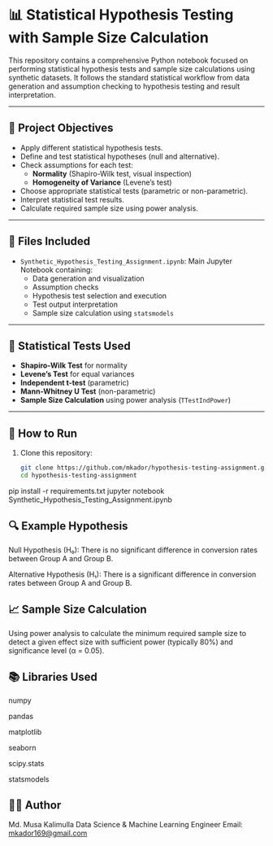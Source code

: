 # 📊 Statistical Hypothesis Testing with Sample Size Calculation

This repository contains a comprehensive Python notebook focused on performing statistical hypothesis tests and sample size calculations using synthetic datasets. It follows the standard statistical workflow from data generation and assumption checking to hypothesis testing and result interpretation.

---

## 🧪 Project Objectives

- Apply different statistical hypothesis tests.
- Define and test statistical hypotheses (null and alternative).
- Check assumptions for each test:
  - **Normality** (Shapiro-Wilk test, visual inspection)
  - **Homogeneity of Variance** (Levene’s test)
- Choose appropriate statistical tests (parametric or non-parametric).
- Interpret statistical test results.
- Calculate required sample size using power analysis.

---

## 📁 Files Included

- `Synthetic_Hypothesis_Testing_Assignment.ipynb`: Main Jupyter Notebook containing:
  - Data generation and visualization
  - Assumption checks
  - Hypothesis test selection and execution
  - Test output interpretation
  - Sample size calculation using `statsmodels`

---

## 🧬 Statistical Tests Used

- **Shapiro-Wilk Test** for normality
- **Levene’s Test** for equal variances
- **Independent t-test** (parametric)
- **Mann-Whitney U Test** (non-parametric)
- **Sample Size Calculation** using power analysis (`TTestIndPower`)

---


## 📝 How to Run

1. Clone this repository:
   ```bash
   git clone https://github.com/mkador/hypothesis-testing-assignment.git
   cd hypothesis-testing-assignment
pip install -r requirements.txt
jupyter notebook Synthetic_Hypothesis_Testing_Assignment.ipynb

## 🔍 Example Hypothesis
Null Hypothesis (H₀): There is no significant difference in conversion rates between Group A and Group B.

Alternative Hypothesis (H₁): There is a significant difference in conversion rates between Group A and Group B.

## 📈 Sample Size Calculation
Using power analysis to calculate the minimum required sample size to detect a given effect size with sufficient power (typically 80%) and significance level (α = 0.05).

## 📚 Libraries Used
numpy

pandas

matplotlib

seaborn

scipy.stats

statsmodels

## 🧑‍💻 Author
Md. Musa Kalimulla
Data Science & Machine Learning Engineer
Email: mkador169@gmail.com
